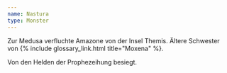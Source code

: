 ```yaml
---
name: Nastura
type: Monster
---
```


Zur Medusa verfluchte Amazone von der Insel Themis. Ältere Schwester von {% include glossary_link.html title="Moxena" %}.

Von den Helden der Prophezeihung besiegt.

